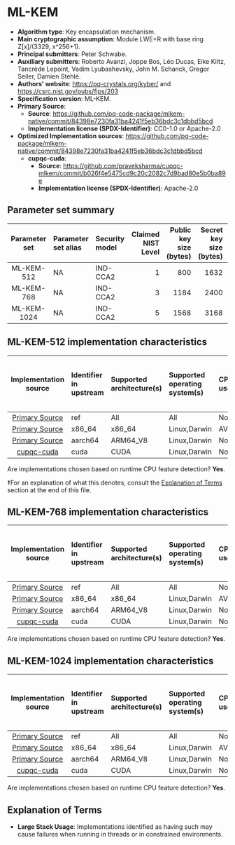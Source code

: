 # ML-KEM

- **Algorithm type**: Key encapsulation mechanism.
- **Main cryptographic assumption**: Module LWE+R with base ring Z[x]/(3329, x^256+1).
- **Principal submitters**: Peter Schwabe.
- **Auxiliary submitters**: Roberto Avanzi, Joppe Bos, Léo Ducas, Eike Kiltz, Tancrède Lepoint, Vadim Lyubashevsky, John M. Schanck, Gregor Seiler, Damien Stehlé.
- **Authors' website**: https://pq-crystals.org/kyber/ and https://csrc.nist.gov/pubs/fips/203
- **Specification version**: ML-KEM.
- **Primary Source**<a name="primary-source"></a>:
  - **Source**: https://github.com/pq-code-package/mlkem-native/commit/84398e7230fa31ba4241f5eb36bdc3c1dbbd5bcd
  - **Implementation license (SPDX-Identifier)**: CC0-1.0 or Apache-2.0
- **Optimized Implementation sources**: https://github.com/pq-code-package/mlkem-native/commit/84398e7230fa31ba4241f5eb36bdc3c1dbbd5bcd
  - **cupqc-cuda**:<a name="cupqc-cuda"></a>
      - **Source**: https://github.com/praveksharma/cupqc-mlkem/commit/b026f4e5475cd9c20c2082c7d9bad80e5b0ba89e
      - **Implementation license (SPDX-Identifier)**: Apache-2.0


## Parameter set summary

|  Parameter set  | Parameter set alias   | Security model   |   Claimed NIST Level |   Public key size (bytes) |   Secret key size (bytes) |   Ciphertext size (bytes) |   Shared secret size (bytes) |
|:---------------:|:----------------------|:-----------------|---------------------:|--------------------------:|--------------------------:|--------------------------:|-----------------------------:|
|   ML-KEM-512    | NA                    | IND-CCA2         |                    1 |                       800 |                      1632 |                       768 |                           32 |
|   ML-KEM-768    | NA                    | IND-CCA2         |                    3 |                      1184 |                      2400 |                      1088 |                           32 |
|   ML-KEM-1024   | NA                    | IND-CCA2         |                    5 |                      1568 |                      3168 |                      1568 |                           32 |

## ML-KEM-512 implementation characteristics

|       Implementation source       | Identifier in upstream   | Supported architecture(s)   | Supported operating system(s)   | CPU extension(s) used   | No branching-on-secrets claimed?   | No branching-on-secrets checked by valgrind?   | Large stack usage?‡   |
|:---------------------------------:|:-------------------------|:----------------------------|:--------------------------------|:------------------------|:-----------------------------------|:-----------------------------------------------|:----------------------|
| [Primary Source](#primary-source) | ref                      | All                         | All                             | None                    | True                               | True                                           | False                 |
| [Primary Source](#primary-source) | x86\_64                  | x86\_64                     | Linux,Darwin                    | AVX2,BMI2,POPCNT        | True                               | True                                           | False                 |
| [Primary Source](#primary-source) | aarch64                  | ARM64\_V8                   | Linux,Darwin                    | None                    | True                               | False                                          | False                 |
|     [cupqc-cuda](#cupqc-cuda)     | cuda                     | CUDA                        | Linux,Darwin                    | None                    | False                              | False                                          | False                 |

Are implementations chosen based on runtime CPU feature detection? **Yes**.

 ‡For an explanation of what this denotes, consult the [Explanation of Terms](#explanation-of-terms) section at the end of this file.

## ML-KEM-768 implementation characteristics

|       Implementation source       | Identifier in upstream   | Supported architecture(s)   | Supported operating system(s)   | CPU extension(s) used   | No branching-on-secrets claimed?   | No branching-on-secrets checked by valgrind?   | Large stack usage?   |
|:---------------------------------:|:-------------------------|:----------------------------|:--------------------------------|:------------------------|:-----------------------------------|:-----------------------------------------------|:---------------------|
| [Primary Source](#primary-source) | ref                      | All                         | All                             | None                    | True                               | True                                           | False                |
| [Primary Source](#primary-source) | x86\_64                  | x86\_64                     | Linux,Darwin                    | AVX2,BMI2,POPCNT        | True                               | True                                           | False                |
| [Primary Source](#primary-source) | aarch64                  | ARM64\_V8                   | Linux,Darwin                    | None                    | True                               | False                                          | False                |
|     [cupqc-cuda](#cupqc-cuda)     | cuda                     | CUDA                        | Linux,Darwin                    | None                    | False                              | False                                          | False                |

Are implementations chosen based on runtime CPU feature detection? **Yes**.

## ML-KEM-1024 implementation characteristics

|       Implementation source       | Identifier in upstream   | Supported architecture(s)   | Supported operating system(s)   | CPU extension(s) used   | No branching-on-secrets claimed?   | No branching-on-secrets checked by valgrind?   | Large stack usage?   |
|:---------------------------------:|:-------------------------|:----------------------------|:--------------------------------|:------------------------|:-----------------------------------|:-----------------------------------------------|:---------------------|
| [Primary Source](#primary-source) | ref                      | All                         | All                             | None                    | True                               | True                                           | False                |
| [Primary Source](#primary-source) | x86\_64                  | x86\_64                     | Linux,Darwin                    | AVX2,BMI2,POPCNT        | True                               | True                                           | False                |
| [Primary Source](#primary-source) | aarch64                  | ARM64\_V8                   | Linux,Darwin                    | None                    | True                               | False                                          | False                |
|     [cupqc-cuda](#cupqc-cuda)     | cuda                     | CUDA                        | Linux,Darwin                    | None                    | False                              | False                                          | False                |

Are implementations chosen based on runtime CPU feature detection? **Yes**.

## Explanation of Terms

- **Large Stack Usage**: Implementations identified as having such may cause failures when running in threads or in constrained environments.